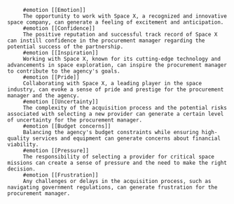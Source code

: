         
         #emotion [[Emotion]]
         The opportunity to work with Space X, a recognized and innovative space company, can generate a feeling of excitement and anticipation.
         #emotion [[Confidence]]
         The positive reputation and successful track record of Space X can instill confidence in the procurement manager regarding the potential success of the partnership.
         #emotion [[Inspiration]]
         Working with Space X, known for its cutting-edge technology and advancements in space exploration, can inspire the procurement manager to contribute to the agency's goals.
         #emotion [[Pride]]
         Collaborating with Space X, a leading player in the space industry, can evoke a sense of pride and prestige for the procurement manager and the agency.
         #emotion [[Uncertainty]]
         The complexity of the acquisition process and the potential risks associated with selecting a new provider can generate a certain level of uncertainty for the procurement manager.
         #emotion [[Budget concerns]]
         Balancing the agency's budget constraints while ensuring high-quality services and equipment can generate concerns about financial viability.
         #emotion [[Pressure]]
         The responsibility of selecting a provider for critical space missions can create a sense of pressure and the need to make the right decision.
         #emotion [[Frustration]]
         Any challenges or delays in the acquisition process, such as navigating government regulations, can generate frustration for the procurement manager.



